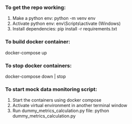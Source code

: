 ### To get the repo working:

1. Make a python env: python -m venv env
2. Activate python env: env\Scripts\activate (Windows)
3. Install dependencies: pip install -r requirements.txt

### To build docker container:

docker-compose up

### To stop docker containers:

docker-compose down | stop

### To start mock data monitoring script:

1. Start the containers using docker compose
2. Activate virtual environment in another terminal window
3. Run dummy_metrics_calculation.py file: python dummy_metrics_calculation.py

